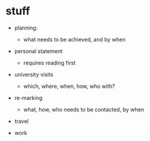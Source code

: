 # stuff
* planning:
    * what needs to be achieved, and by when

* personal statement
    * requires reading first

* university visits
    * which, where, when, how, who with?

* re-marking
    * what, how, who needs to be contacted, by when

* travel

* work

